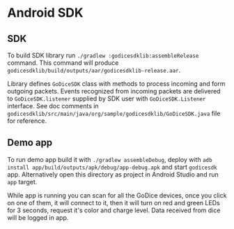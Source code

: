 # Android SDK

## SDK

To build SDK library run `./gradlew :godicesdklib:assembleRelease` command. This command will produce `godicesdklib/build/outputs/aar/godicesdklib-release.aar`.

Library defines `GoDiceSDK` class with methods to process incoming and form outgoing packets. Events recognized from incoming packets are delivered to `GoDiceSDK.listener` supplied by SDK user with `GoDiceSDK.Listener` interface. See doc comments in `godicesdklib/src/main/java/org/sample/godicesdklib/GoDiceSDK.java` file for reference.

## Demo app

To run demo app build it with `./gradlew assembleDebug`, deploy with `adb install app/build/outputs/apk/debug/app-debug.apk` and start `godicesdk` app. Alternatively open this directory as project in Android Studio and run `app` target.

While app is running you can scan for all the GoDice devices, once you click on one of them, it will connect to it, then it will turn on red and green LEDs for 3 seconds, request it's color and charge level. Data received from dice will be logged in app.
